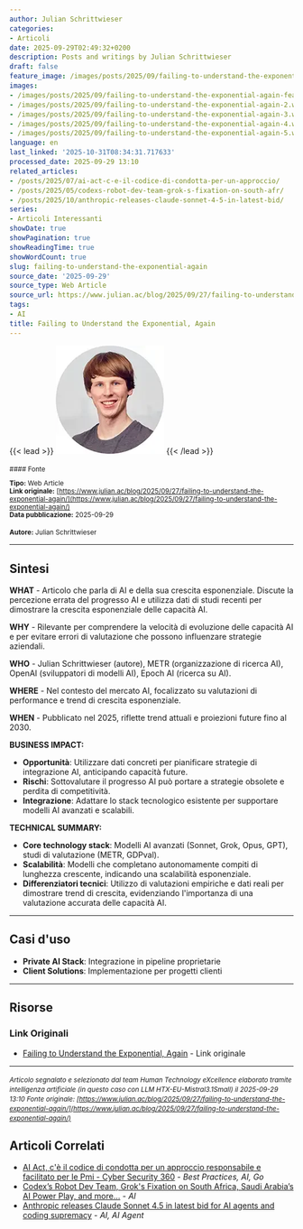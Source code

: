 ```yaml
---
author: Julian Schrittwieser
categories:
- Articoli
date: 2025-09-29T02:49:32+0200
description: Posts and writings by Julian Schrittwieser
draft: false
feature_image: /images/posts/2025/09/failing-to-understand-the-exponential-again-featured.webp
images:
- /images/posts/2025/09/failing-to-understand-the-exponential-again-featured.webp
- /images/posts/2025/09/failing-to-understand-the-exponential-again-2.webp
- /images/posts/2025/09/failing-to-understand-the-exponential-again-3.webp
- /images/posts/2025/09/failing-to-understand-the-exponential-again-4.webp
- /images/posts/2025/09/failing-to-understand-the-exponential-again-5.webp
language: en
last_linked: '2025-10-31T08:34:31.717633'
processed_date: 2025-09-29 13:10
related_articles:
- /posts/2025/07/ai-act-c-e-il-codice-di-condotta-per-un-approccio/
- /posts/2025/05/codexs-robot-dev-team-grok-s-fixation-on-south-afr/
- /posts/2025/10/anthropic-releases-claude-sonnet-4-5-in-latest-bid/
series:
- Articoli Interessanti
showDate: true
showPagination: true
showReadingTime: true
showWordCount: true
slug: failing-to-understand-the-exponential-again
source_date: '2025-09-29'
source_type: Web Article
source_url: https://www.julian.ac/blog/2025/09/27/failing-to-understand-the-exponential-again/
tags:
- AI
title: Failing to Understand the Exponential, Again
---
```


{{< lead >}}
![logo](/images/posts/2025/09/failing-to-understand-the-exponential-again-featured.webp)
{{< /lead >}}

<small>
#### Fonte

**Tipo:** Web Article  
**Link originale:** [https://www.julian.ac/blog/2025/09/27/failing-to-understand-the-exponential-again/](https://www.julian.ac/blog/2025/09/27/failing-to-understand-the-exponential-again/)  
**Data pubblicazione:** 2025-09-29

**Autore:** Julian Schrittwieser</small>

---

## Sintesi

**WHAT** - Articolo che parla di AI e della sua crescita esponenziale. Discute la percezione errata del progresso AI e utilizza dati di studi recenti per dimostrare la crescita esponenziale delle capacità AI.

**WHY** - Rilevante per comprendere la velocità di evoluzione delle capacità AI e per evitare errori di valutazione che possono influenzare strategie aziendali.

**WHO** - Julian Schrittwieser (autore), METR (organizzazione di ricerca AI), OpenAI (sviluppatori di modelli AI), Epoch AI (ricerca su AI).

**WHERE** - Nel contesto del mercato AI, focalizzato su valutazioni di performance e trend di crescita esponenziale.

**WHEN** - Pubblicato nel 2025, riflette trend attuali e proiezioni future fino al 2030.

**BUSINESS IMPACT:**
- **Opportunità**: Utilizzare dati concreti per pianificare strategie di integrazione AI, anticipando capacità future.
- **Rischi**: Sottovalutare il progresso AI può portare a strategie obsolete e perdita di competitività.
- **Integrazione**: Adattare lo stack tecnologico esistente per supportare modelli AI avanzati e scalabili.

**TECHNICAL SUMMARY:**
- **Core technology stack**: Modelli AI avanzati (Sonnet, Grok, Opus, GPT), studi di valutazione (METR, GDPval).
- **Scalabilità**: Modelli che completano autonomamente compiti di lunghezza crescente, indicando una scalabilità esponenziale.
- **Differenziatori tecnici**: Utilizzo di valutazioni empiriche e dati reali per dimostrare trend di crescita, evidenziando l'importanza di una valutazione accurata delle capacità AI.

---

## Casi d'uso

- **Private AI Stack**: Integrazione in pipeline proprietarie
- **Client Solutions**: Implementazione per progetti clienti

---



## Risorse

### Link Originali
- [Failing to Understand the Exponential, Again](https://www.julian.ac/blog/2025/09/27/failing-to-understand-the-exponential-again/) - Link originale


---

*<small>Articolo segnalato e selezionato dal team Human Technology eXcellence elaborato tramite intelligenza artificiale (in questo caso con LLM HTX-EU-Mistral3.1Small) il 2025-09-29 13:10
Fonte originale: [https://www.julian.ac/blog/2025/09/27/failing-to-understand-the-exponential-again/](https://www.julian.ac/blog/2025/09/27/failing-to-understand-the-exponential-again/)</small>*

## Articoli Correlati

- [AI Act, c'è il codice di condotta per un approccio responsabile e facilitato per le Pmi - Cyber Security 360](/posts/2025/07/ai-act-c-e-il-codice-di-condotta-per-un-approccio/) - *Best Practices, AI, Go*
- [Codex’s Robot Dev Team, Grok's Fixation on South Africa, Saudi Arabia’s AI Power Play, and more...](/posts/2025/05/codexs-robot-dev-team-grok-s-fixation-on-south-afr/) - *AI*
- [Anthropic releases Claude Sonnet 4.5 in latest bid for AI agents and coding supremacy](/posts/2025/10/anthropic-releases-claude-sonnet-4-5-in-latest-bid/) - *AI, AI Agent*